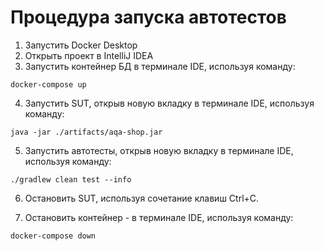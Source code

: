 # Процедура запуска автотестов
1. Запустить Docker Desktop
2. Открыть проект в IntelliJ IDEA
3. Запустить контейнер БД в терминале IDE, используя команду:
```
docker-compose up
```
4. Запустить SUT, открыв новую вкладку в терминале IDE, используя команду:
```
java -jar ./artifacts/aqa-shop.jar
```
5. Запустить автотесты, открыв новую вкладку в терминале IDE, используя команду:
```
./gradlew clean test --info
```

6. Остановить SUT, используя сочетание клавиш Ctrl+C.

7. Остановить контейнер - в терминале IDE, используя команду:
```
docker-compose down
```